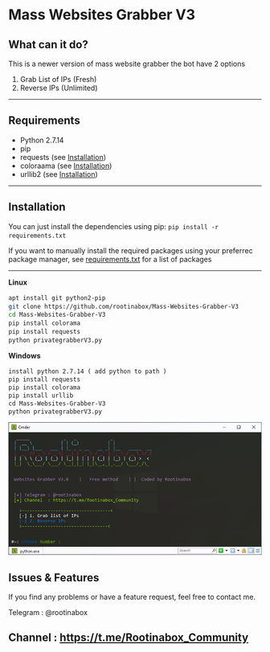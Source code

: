 # Mass Websites Grabber V3


## What can it do?
This is a newer version of mass website grabber 
the bot have 2 options
1. Grab List of IPs (Fresh)
2. Reverse IPs (Unlimited)

---

## Requirements
* Python 2.7.14
* pip
* requests (see [Installation](#Installation))
* coloraama (see [Installation](#Installation))
* urllib2 (see [Installation](#Installation))

---

## Installation
You can just install the dependencies using pip: `pip install -r requirements.txt`

If you want to manually install the required packages using your preferrec package manager, see [requirements.txt](requirements.txt) for a list of packages

---
**Linux**
```bash
apt install git python2-pip
git clone https://github.com/rootinabox/Mass-Websites-Grabber-V3
cd Mass-Websites-Grabber-V3 
pip install colorama
pip install requests
python privategrabberV3.py
```
**Windows**
```
install python 2.7.14 ( add python to path )
pip install requests
pip install colorama
pip install urllib
cd Mass-Websites-Grabber-V3
python privategrabberV3.py
```
<img src="banner.png">


## Issues & Features
If you find any problems or have a feature request, feel free to contact me.

Telegram : @rootinabox

Channel  : https://t.me/Rootinabox_Community
---
